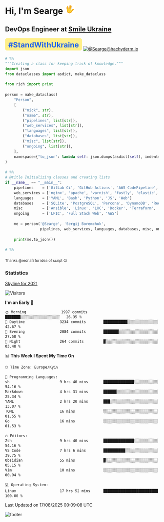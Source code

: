 # Hi, I'm Searge <img src="images/vulcan.webp" style="display: inline-block; margin: 0; height: 2rem" alt="Vulcan salute" />

## DevOps Engineer at [Smile Ukraine](https://smile-ukraine.com/en)

[![Stand With Ukraine](https://raw.githubusercontent.com/vshymanskyy/StandWithUkraine/main/badges/StandWithUkraine.svg)](https://stand-with-ukraine.pp.ua)
<a rel="me" href="https://hachyderm.io/@Searge">![@Searge@hachyderm.io](https://img.shields.io/badge/-@Searge-%232B90D9?logo=mastodon&logoColor=white)</a>

```python
# %%
"""Creating a class for keeping track of knowledge."""
import json
from dataclasses import asdict, make_dataclass

from rich import print

person = make_dataclass(
    "Person",
    [
        ("nick", str),
        ("name", str),
        ("pipelines", list[str]),
        ("web_services", list[str]),
        ("languages", list[str]),
        ("databases", list[str]),
        ("misc", list[str]),
        ("ongoing", list[str]),
    ],
    namespace={"to_json": lambda self: json.dumps(asdict(self), indent=4)},
)

# %%
# @title Initializing classes and creating lists
if __name__ == "__main__":
    pipelines    = ['GitLab Ci', 'GitHub Actions', 'AWS CodePipeline', 'Jenkins']
    web_services = ['nginx', 'apache', 'varnish', 'fastly', 'elastic', 'solr']
    languages    = ['YAML', 'Bash', 'Python', 'JS', 'Web']
    databases    = ['SQLite', 'PostgreSQL', 'Percona', 'DynamoDB', 'Redis']
    misc         = ['Ansible', 'Linux', 'LXC', 'Docker', 'Terraform', 'AWS']
    ongoing      = ['LPIC', 'Full Stack Web', 'AWS']

    me = person('@Searge', 'Sergij Boremchuk',
                pipelines, web_services, languages, databases, misc, ongoing)

    print(me.to_json())

# %%

```

<sub>Thanks @rednafi for idea of script :wink:</sub>

### Statistics

[Skyline for 2021](https://skyline.github.com/Searge/2021)

![Visitors](https://komarev.com/ghpvc/?username=searge&label=Profile%20views&color=0e75b6&style=flat) 
<!--START_SECTION:waka-->
**I'm an Early 🐤** 

```text
🌞 Morning                1997 commits        ███████░░░░░░░░░░░░░░░░░░   26.35 % 
🌆 Daytime                3234 commits        ███████████░░░░░░░░░░░░░░   42.67 % 
🌃 Evening                2084 commits        ███████░░░░░░░░░░░░░░░░░░   27.50 % 
🌙 Night                  264 commits         █░░░░░░░░░░░░░░░░░░░░░░░░   03.48 % 
```


📊 **This Week I Spent My Time On** 

```text
🕑︎ Time Zone: Europe/Kyiv

💬 Programming Languages: 
sh                       9 hrs 40 mins       ██████████████░░░░░░░░░░░   54.16 % 
Markdown                 4 hrs 31 mins       ██████░░░░░░░░░░░░░░░░░░░   25.34 % 
YAML                     2 hrs 20 mins       ███░░░░░░░░░░░░░░░░░░░░░░   13.07 % 
TOML                     16 mins             ░░░░░░░░░░░░░░░░░░░░░░░░░   01.55 % 
Go                       16 mins             ░░░░░░░░░░░░░░░░░░░░░░░░░   01.53 % 

🔥 Editors: 
Zsh                      9 hrs 40 mins       ██████████████░░░░░░░░░░░   54.16 % 
VS Code                  7 hrs 6 mins        ██████████░░░░░░░░░░░░░░░   39.75 % 
Obsidian                 55 mins             █░░░░░░░░░░░░░░░░░░░░░░░░   05.15 % 
Vim                      10 mins             ░░░░░░░░░░░░░░░░░░░░░░░░░   00.94 % 

💻 Operating System: 
Linux                    17 hrs 52 mins      █████████████████████████   100.00 % 
```


 Last Updated on 17/08/2025 00:09:08 UTC
<!--END_SECTION:waka-->

![footer](https://capsule-render.vercel.app/api?type=waving&color=gradient&customColorList=14,21&height=82&section=footer)
